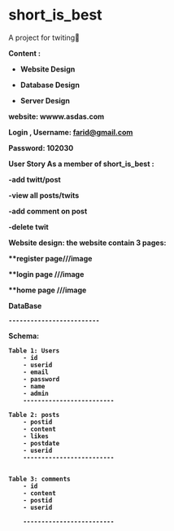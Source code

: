 # short_is_best

 [](https://github.com/WebAhead5/short_is_best/blob/amirBranch/Design/Screenshot%20from%202020-05-06%2020-41-17.png)


A project for twiting:seedling:

<b>Content<b> :
- Website Design
 
- Database Design

- Server Design

<b>website<b>:  wwww.asdas.com


<b>Login<b> ,
Username: farid@gmail.com
  
Password: 102030

<b>User Story<b>
As a member of short_is_best :

-add twitt/post

-view all posts/twits

-add comment on post

-delete twit



<b>Website design<b>:
the website contain 3 pages:
	
**register page///image 

**login page ///image

**home page ///image


<b>DataBase<b>

	-------------------------
Schema:
```
Table 1: Users
	- id
	- userid
	- email
	- password
	- name
	- admin
	-------------------------

Table 2: posts
	- postid
	- content
	- likes
	- postdate
	- userid
	-------------------------
  

Table 3: comments
	- id
	- content
	- postid
	- userid

	-------------------------


